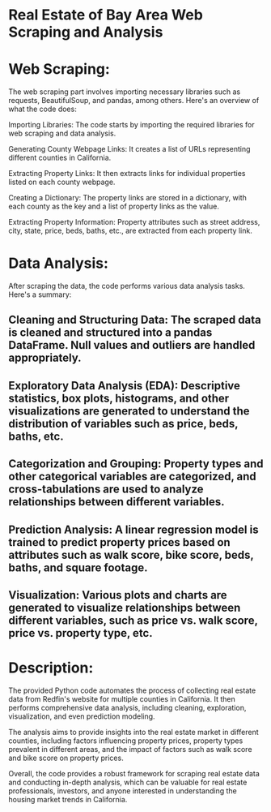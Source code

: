 # Real Estate of Bay Area Web Scraping and Analysis

# Web Scraping:
The web scraping part involves importing necessary libraries such as requests, BeautifulSoup, and pandas, among others. Here's an overview of what the code does:

Importing Libraries: The code starts by importing the required libraries for web scraping and data analysis.

Generating County Webpage Links: It creates a list of URLs representing different counties in California.

Extracting Property Links: It then extracts links for individual properties listed on each county webpage.

Creating a Dictionary: The property links are stored in a dictionary, with each county as the key and a list of property links as the value.

Extracting Property Information: Property attributes such as street address, city, state, price, beds, baths, etc., are extracted from each property link.

# Data Analysis:
After scraping the data, the code performs various data analysis tasks. Here's a summary:

## Cleaning and Structuring Data: The scraped data is cleaned and structured into a pandas DataFrame. Null values and outliers are handled appropriately.

## Exploratory Data Analysis (EDA): Descriptive statistics, box plots, histograms, and other visualizations are generated to understand the distribution of variables such as price, beds, baths, etc.

## Categorization and Grouping: Property types and other categorical variables are categorized, and cross-tabulations are used to analyze relationships between different variables.

## Prediction Analysis: A linear regression model is trained to predict property prices based on attributes such as walk score, bike score, beds, baths, and square footage.

## Visualization: Various plots and charts are generated to visualize relationships between different variables, such as price vs. walk score, price vs. property type, etc.

# Description:

The provided Python code automates the process of collecting real estate data from Redfin's website for multiple counties in California. It then performs comprehensive data analysis, including cleaning, exploration, visualization, and even prediction modeling.

The analysis aims to provide insights into the real estate market in different counties, including factors influencing property prices, property types prevalent in different areas, and the impact of factors such as walk score and bike score on property prices.

Overall, the code provides a robust framework for scraping real estate data and conducting in-depth analysis, which can be valuable for real estate professionals, investors, and anyone interested in understanding the housing market trends in California.
